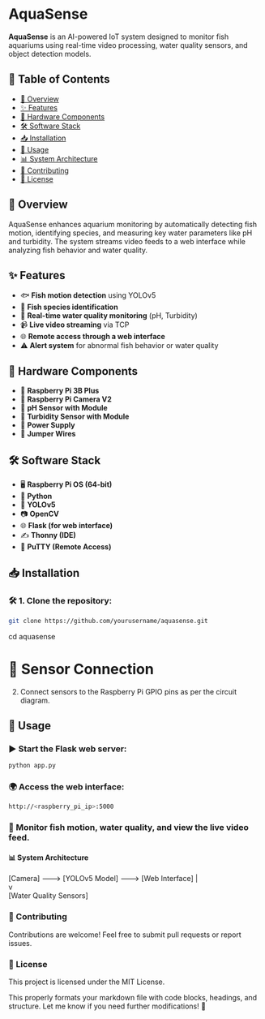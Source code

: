 # AquaSense

**AquaSense** is an AI-powered IoT system designed to monitor fish aquariums using real-time video processing, water quality sensors, and object detection models.

## 📌 Table of Contents
- [📖 Overview](#-overview)
- [✨ Features](#-features)
- [🔧 Hardware Components](#-hardware-components)
- [🛠 Software Stack](#-software-stack)
- [📥 Installation](#-installation)
- [🚀 Usage](#-usage)
- [📊 System Architecture](#-system-architecture)
- [🤝 Contributing](#-contributing)
- [📜 License](#-license)

## 📖 Overview
AquaSense enhances aquarium monitoring by automatically detecting fish motion, identifying species, and measuring key water parameters like pH and turbidity. The system streams video feeds to a web interface while analyzing fish behavior and water quality.

## ✨ Features
- 🐟 **Fish motion detection** using YOLOv5
- 🐠 **Fish species identification**
- 🌊 **Real-time water quality monitoring** (pH, Turbidity)
- 📹 **Live video streaming** via TCP
- 🌐 **Remote access through a web interface**
- ⚠️ **Alert system** for abnormal fish behavior or water quality

## 🔧 Hardware Components
- 🔹 **Raspberry Pi 3B Plus**
- 🔹 **Raspberry Pi Camera V2**
- 🔹 **pH Sensor with Module**
- 🔹 **Turbidity Sensor with Module**
- 🔹 **Power Supply**
- 🔹 **Jumper Wires**

## 🛠 Software Stack
- 🖥 **Raspberry Pi OS (64-bit)**
- 🐍 **Python**
- 🎯 **YOLOv5**
- 📷 **OpenCV**
- 🌐 **Flask (for web interface)**
- ✍️ **Thonny (IDE)**
- 🔗 **PuTTY (Remote Access)**

## 📥 Installation
### 🛠 1. Clone the repository:
```bash
git clone https://github.com/yourusername/aquasense.git
```
cd aquasense
# 🔌 Sensor Connection  
2. Connect sensors to the Raspberry Pi GPIO pins as per the circuit diagram.  

## 🚀 Usage  

### ▶️ Start the Flask web server:  
```bash
python app.py
```
### 🌍 Access the web interface:
``` bash
http://<raspberry_pi_ip>:5000
```
### 📡 Monitor fish motion, water quality, and view the live video feed.
#### 📊 System Architecture
[Camera] ---> [YOLOv5 Model] ---> [Web Interface]
               |                    
               v                    
       [Water Quality Sensors]  
### 🤝 Contributing
Contributions are welcome! Feel free to submit pull requests or report issues.

### 📜 License
This project is licensed under the MIT License.

This properly formats your markdown file with code blocks, headings, and structure. Let me know if you need further modifications! 🚀
